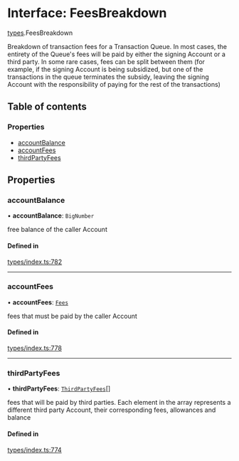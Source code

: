# Interface: FeesBreakdown

[types](../wiki/types).FeesBreakdown

Breakdown of transaction fees for a Transaction Queue. In most cases, the entirety of the Queue's fees
  will be paid by either the signing Account or a third party. In some rare cases,
  fees can be split between them (for example, if the signing Account is being subsidized, but one of the
  transactions in the queue terminates the subsidy, leaving the signing Account with the responsibility of
  paying for the rest of the transactions)

## Table of contents

### Properties

- [accountBalance](../wiki/types.FeesBreakdown#accountbalance)
- [accountFees](../wiki/types.FeesBreakdown#accountfees)
- [thirdPartyFees](../wiki/types.FeesBreakdown#thirdpartyfees)

## Properties

### accountBalance

• **accountBalance**: `BigNumber`

free balance of the caller Account

#### Defined in

[types/index.ts:782](https://github.com/PolymathNetwork/polymesh-sdk/blob/c37bc05d/src/types/index.ts#L782)

___

### accountFees

• **accountFees**: [`Fees`](../wiki/types.Fees)

fees that must be paid by the caller Account

#### Defined in

[types/index.ts:778](https://github.com/PolymathNetwork/polymesh-sdk/blob/c37bc05d/src/types/index.ts#L778)

___

### thirdPartyFees

• **thirdPartyFees**: [`ThirdPartyFees`](../wiki/types.ThirdPartyFees)[]

fees that will be paid by third parties. Each element in the array represents
  a different third party Account, their corresponding fees, allowances and balance

#### Defined in

[types/index.ts:774](https://github.com/PolymathNetwork/polymesh-sdk/blob/c37bc05d/src/types/index.ts#L774)
